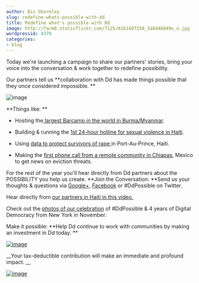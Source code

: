 ```yaml
---
author: Biz Ghormley
slug: redefine-whats-possible-with-dd
title: Redefine what's possible with Dd
image: http://farm8.staticflickr.com/7125/8161497250_3a8446049e_o.jpg
wordpressid: 4379
categories:
- blog
---
```


Today we're launching a campaign to share our partners' stories, bring your voice into the conversation & work together to redefine possibility.

Our partners tell us **collaboration with Dd has made things possible that they once considered impossible. **

![image](http://farm9.staticflickr.com/8198/817589926895f1a125f5o.jpg)

**Things like: **



	
  * Hosting the[ largest Barcamp in the world in Burma/Myanmar](http://www.huffingtonpost.com/emily-jacobi/burma-myanmar-technologyb1291110.html).

	
  * Building & running the [1st 24-hour hotline for sexual violence in Haiti](http://www.wired.com/video/leveraging-tech-to-address-genderbased-violence-in-haiti/1706708425001 ).

	
  * Using [data to protect survivors of rape ](http://www.youtube.com/watch?v=DoXlJ4sgvyM&list=UUeJqgyf3UpDDXz3X1IQuPCg&index=1&feature=plcp)in Port-Au-Prince, Haiti.

	
  * Making the [first phone call from a remote community in Chiapas](http://digital-democracy.org/2012/05/25/reporting-back-from-chiapas-mexico/), Mexico to get news on eviction threats.


For the rest of the year you'll hear directly from Dd partners about the POSSIBILITY you help us create. **Join the Conversation: **Send us your thoughts & questions via [Google+](https://plus.google.com/b/112347862850711668157/112347862850711668157/posts), [Facebook](https://www.facebook.com/digidemocracy) or #DdPossible on Twitter.

Hear directly from [our partners in Haiti in this video.](http://www.youtube.com/watch?v=F4l2WlatMAs&list=UUeJqgyf3UpDDXz3X1IQuPCg&index=1)

Check out the [photos of our celebration](http://www.flickr.com/photos/digitaldemocracy/sets/72157632123678408/detail/) of #DdPossible & 4 years of Digital Democracy from New York in November.

Make it possible: **Help Dd continue to work with communities by making an investment in Dd today. **

[![image](http://farm9.staticflickr.com/8459/8051296013c222305f49o.jpg)](https://www.paypal.com/cgi-bin/webscr?cmd=s-xclick&hostedbuttonid=9936590 )

__Your tax-deductible contribution will make an immediate and profound impact. __

[![image](http://digital-democracy.org/wp-content/uploads/2012/11/121112-thermometer.jpg)](https://www.paypal.com/cgi-bin/webscr?cmd=s-xclick&hostedbuttonid=9936590)

